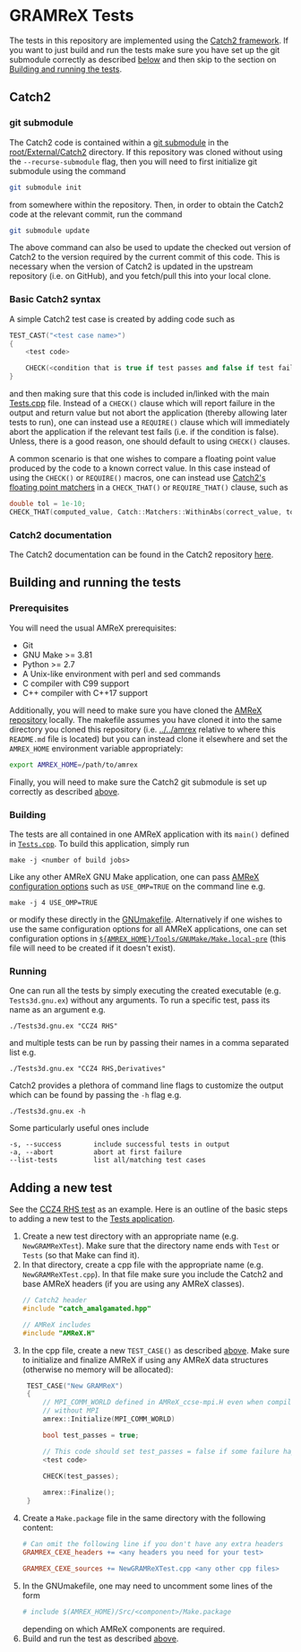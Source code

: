 # GRAMReX Tests

The tests in this repository are implemented using the [Catch2
framework](https://github.com/catchorg/Catch2). If you want to just build and
run the tests make sure you have set up the git submodule correctly as described 
[below](#git-submodule) and then skip to the section on [Building and running
the tests](#building-and-running-the-tests).

## Catch2

### git submodule

The Catch2 code is contained within a [git
submodule](https://git-scm.com/book/en/v2/Git-Tools-Submodules) in the
[root/External/Catch2](../External/Catch2/) directory. If this repository was
cloned without using the `--recurse-submodule` flag, then you will need to first
initialize git submodule using the command

```bash
git submodule init
```

from somewhere within the repository. Then, in order to obtain the Catch2 code
at the relevant commit, run the command

```bash
git submodule update
```

The above command can also be used to update the checked out version of Catch2
to the version required by the current commit of this code. This is necessary
when the version of Catch2 is updated in the upstream repository (i.e. on
GitHub), and you fetch/pull this into your local clone.

### Basic Catch2 syntax

A simple Catch2 test case is created by adding code such as

```cpp
TEST_CAST("<test case name>")
{
    <test code>

    CHECK(<condition that is true if test passes and false if test fail>);    
}
```

and then making sure that this code is included in/linked with the main
[Tests.cpp](Tests.cpp) file.  Instead of a `CHECK()` clause which will report
failure in the output and return value but not abort the application (thereby
allowing later tests to run), one can instead use a `REQUIRE()` clause which
will immediately abort the application if the relevant test fails (i.e. if the
condition is false). Unless, there is a good reason, one should default to using
`CHECK()` clauses.

A common scenario is that one wishes to compare a floating point value produced
by the code to a known correct value. In this case instead of using the
`CHECK()` or `REQUIRE()` macros, one can instead use [Catch2's floating point
matchers](https://github.com/catchorg/Catch2/blob/v3.3.2/docs/comparing-floating-point-numbers.md)
in a `CHECK_THAT()` or `REQUIRE_THAT()` clause, such as

```cpp
double tol = 1e-10;
CHECK_THAT(computed_value, Catch::Matchers::WithinAbs(correct_value, tol));
```

### Catch2 documentation

The Catch2 documentation can be found in the Catch2 repository
[here](https://github.com/catchorg/Catch2/blob/v3.3.2/docs/Readme.md).

## Building and running the tests

### Prerequisites

You will need the usual AMReX prerequisites:

* Git
* GNU Make >= 3.81
* Python >= 2.7
* A Unix-like environment with perl and sed commands
* C compiler with C99 support
* C++ compiler with C++17 support

Additionally, you will need to make sure you have cloned the [AMReX
repository](https://github.com/AMReX-Codes/amrex) locally. The makefile assumes
you have cloned it into the same directory you cloned this repository (i.e.
[../../amrex](../../amrex/) relative to where this `README.md` file is located)
but you can instead clone it elsewhere and set the `AMREX_HOME` environment
variable appropriately:
```bash 
export AMREX_HOME=/path/to/amrex
```

Finally, you will need to make sure the Catch2 git submodule is set up correctly
as described [above](#git-submodule).

### Building

The tests are all contained in one AMReX application with its `main()` defined
in [`Tests.cpp`](./Tests.cpp). To build this application, simply run
```
make -j <number of build jobs>
```
Like any other AMReX GNU Make application, one can pass [AMReX configuration
options](https://amrex-codes.github.io/amrex/docs_html/BuildingAMReX.html#id1)
such as `USE_OMP=TRUE` on the command line e.g.
```
make -j 4 USE_OMP=TRUE
```
or modify these directly in the [GNUmakefile](./GNUmakefile). Alternatively if
one wishes to use the same configuration options for all AMReX
applications, one can set configuration options in
[`${AMREX_HOME}/Tools/GNUMake/Make.local-pre`](../../amrex/Tools/GNUMake/Make.local-pre)
(this file will need to be created if it doesn't exist).

### Running

One can run all the tests by simply executing the created executable (e.g.
`Tests3d.gnu.ex`) without any arguments. To run a specific test, pass its name
as an argument e.g.
```
./Tests3d.gnu.ex "CCZ4 RHS"
```
and multiple tests can be run by passing their names in a comma separated list
e.g.
```
./Tests3d.gnu.ex "CCZ4 RHS,Derivatives"
```

Catch2 provides a plethora of command line flags to customize the output which
can be found by passing the `-h` flag e.g.
```
./Tests3d.gnu.ex -h
```
Some particularly useful ones include
```
-s, --success        include successful tests in output
-a, --abort          abort at first failure
--list-tests         list all/matching test cases                                          
```


## Adding a new test

See the [CCZ4 RHS test](./CCZ4RHSTest/) as an example. Here is an outline of the
basic steps to adding a new test to the [Tests application](./Tests.cpp).

1. Create a new test directory with an appropriate name (e.g. `NewGRAMReXTest`).
   Make sure that the directory name ends with `Test` or `Tests` (so that Make
   can find it).
2. In that directory, create a cpp file with the appropriate name (e.g.
   `NewGRAMReXTest.cpp`). In that file make sure you include the Catch2
   and base AMReX headers (if you are using any AMReX classes).
   ```cpp
   // Catch2 header
   #include "catch_amalgamated.hpp"
   
   // AMReX includes
   #include "AMReX.H"
   ```
3. In the cpp file, create a new `TEST_CASE()` as described
   [above](#basic-catch2-syntax). Make sure to initialize and finalize AMReX if
   using any AMReX data structures (otherwise no memory will be allocated):
   ```cpp
    TEST_CASE("New GRAMReX")
    {
        // MPI_COMM_WORLD defined in AMReX_ccse-mpi.H even when compiling 
        // without MPI
        amrex::Initialize(MPI_COMM_WORLD)

        bool test_passes = true;

        // This code should set test_passes = false if some failure happens
        <test code>

        CHECK(test_passes);
        
        amrex::Finalize();
    }
    ```
4. Create a `Make.package` file in the same directory with the following
   content: 
   ```makefile
   # Can omit the following line if you don't have any extra headers 
   GRAMREX_CEXE_headers += <any headers you need for your test>

   GRAMREX_CEXE_sources += NewGRAMReXTest.cpp <any other cpp files>
   ```
5. In the GNUmakefile, one may need to uncomment some lines of the form
   ```makefile
   # include $(AMREX_HOME)/Src/<component>/Make.package
   ```
   depending on which AMReX components are required.
6. Build and run the test as described [above](#building-and-running-the-tests).
